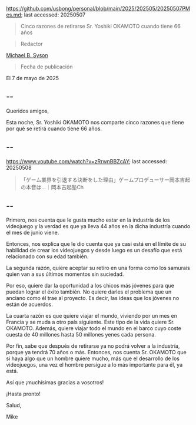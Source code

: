 https://github.com/usbong/personal/blob/main/2025/202505/20250507PMes.md; last accessed: 20250507

> Cinco razones de retirarse Sr. Yoshiki OKAMOTO cuando tiene 66 años 

> Redactor

[Michael B. Syson](https://www.linkedin.com/in/michaelsyson/)

> Fecha de publicación

El 7 de mayo de 2025

## --

Queridos amigos,

Esta noche, Sr. Yoshiki OKAMOTO nos comparte cinco razones que tiene por qué se retirá cuando tiene 66 años. 

## --

https://www.youtube.com/watch?v=zRrwnBBZcAY; last accessed: 20250508

> 「ゲーム業界を引退する決断をした理由」ゲームプロデューサー岡本吉起の本音は…｜岡本吉起塾Ch

## --

Primero, nos cuenta que le gusta mucho estar en la industría de los videojuego y la verdad es que ya lleva 44 años en la dicha industría cuando el mes de junio viene. 

Entonces, nos explica que le dio cuenta que ya casi está en el límite de su habilidad de crear los videojuegos y desde luego es un desafío que está relacionado con su edad también.

La segunda razón, quiere aceptar su retiro en una forma como los samurais quien van a sus últimos momentos sin suciedad.

Por eso, quiere dar la oportunidad a los chicos más jóvenes para que puedan lograr el éxito también. No quiere darles el problema que un anciano como él trae al proyecto. Es decir, las ideas que los jóvenes no están de acuerdos. 

La cuarta razón es que quiere viajar el mundo, viviendo por un mes en Francia y se muda a otro país siguiente. Este tipo de la vida quiere Sr. OKAMOTO. Además, quiere viajar todo el mundo en el barco cuyo coste cuesta de 40 millones hasta 50 millones yenes cada persona.

Por fin, sabe que después de retirarse ya no podrá volver a la industría, porque ya tendrá 70 años o más. Entonces, nos cuenta Sr. OKAMOTO que si haya algo que un hombre quiere mucho, más que el desarrollo de los videojuegos, una vez el hombre persigue a lo más importante para él, ya está.

Así que ¡muchísimas gracias a vosotros!

¡Hasta pronto!

Salud, 

Mike
